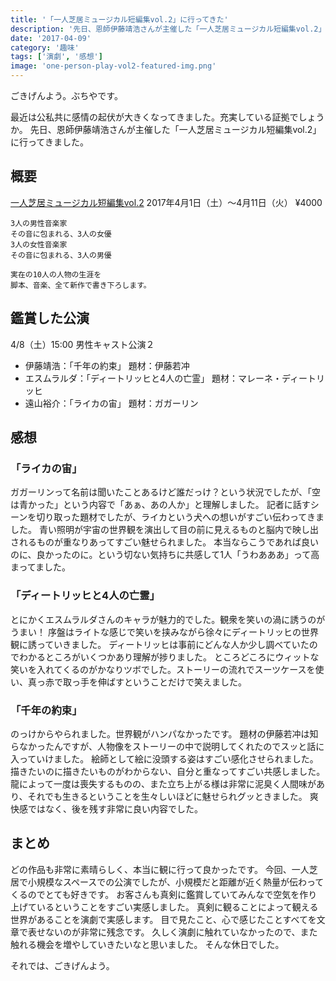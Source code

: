 ```yaml
---
title: '「一人芝居ミュージカル短編集vol.2」に行ってきた'
description: '先日、恩師伊藤靖浩さんが主催した「一人芝居ミュージカル短編集vol.2」に行ってきました。'
date: '2017-04-09'
category: '趣味'
tags: ['演劇', '感想']
image: 'one-person-play-vol2-featured-img.png'
---
```


ごきげんよう。ぶちやです。

最近は公私共に感情の起伏が大きくなってきました。充実している証拠でしょうか。
先日、恩師伊藤靖浩さんが主催した「一人芝居ミュージカル短編集vol.2」に行ってきました。

## 概要

[一人芝居ミュージカル短編集vol.2](https://note.mu/rickytickyasu/n/n6ba92ffc7a2a)
2017年4月1日（土）～4月11日（火）
¥4000

```
3人の男性音楽家
その音に包まれる、3人の女優
3人の女性音楽家
その音に包まれる、3人の男優

実在の10人の人物の生涯を
脚本、音楽、全て新作で書き下ろします。
```

## 鑑賞した公演

4/8（土）15:00
男性キャスト公演２

* 伊藤靖浩：「千年の約束」 題材：伊藤若冲
* エスムラルダ：「ディートリッヒと4人の亡霊」 題材：マレーネ・ディートリッヒ
* 遠山裕介：「ライカの宙」 題材：ガガーリン

## 感想

### 「ライカの宙」

ガガーリンって名前は聞いたことあるけど誰だっけ？という状況でしたが、「空は青かった」という内容で「あぁ、あの人か」と理解しました。
記者に話すシーンを切り取った題材でしたが、ライカという犬への想いがすごい伝わってきました。
青い照明が宇宙の世界観を演出して目の前に見えるものと脳内で映し出されるものが重なりあってすごい魅せられました。
本当ならこうであれば良いのに、良かったのに。という切ない気持ちに共感して1人「うわあああ」って高まってました。


### 「ディートリッヒと4人の亡霊」

とにかくエスムラルダさんのキャラが魅力的でした。観衆を笑いの渦に誘うのがうまい！
序盤はライトな感じで笑いを挟みながら徐々にディートリッヒの世界観に誘っていきました。
ディートリッヒは事前にどんな人か少し調べていたのでわかるところがいくつかあり理解が捗りました。
ところどころにウィットな笑いを入れてくるのがかなりツボでした。ストーリーの流れでスーツケースを使い、真っ赤で取っ手を伸ばすということだけで笑えました。


### 「千年の約束」

のっけからやられました。世界観がハンパなかったです。
題材の伊藤若冲は知らなかったんですが、人物像をストーリーの中で説明してくれたのでスッと話に入っていけました。
絵師として絵に没頭する姿はすごい感化させられました。描きたいのに描きたいものがわからない、自分と重なってすごい共感しました。
龍によって一度は喪失するものの、また立ち上がる様は非常に泥臭く人間味があり、それでも生きるということを生々しいほどに魅せられグッときました。
爽快感ではなく、後を残す非常に良い内容でした。


## まとめ

どの作品も非常に素晴らしく、本当に観に行って良かったです。
今回、一人芝居で小規模なスペースでの公演でしたが、小規模だと距離が近く熱量が伝わってくるのでとても好きです。
お客さんも真剣に鑑賞していてみんなで空気を作り上げているということをすごい実感しました。
真剣に観ることによって観える世界があることを演劇で実感します。
目で見たこと、心で感じたことすべてを文章で表せないのが非常に残念です。
久しく演劇に触れていなかったので、また触れる機会を増やしていきたいなと思いました。
そんな休日でした。

それでは、ごきげんよう。
